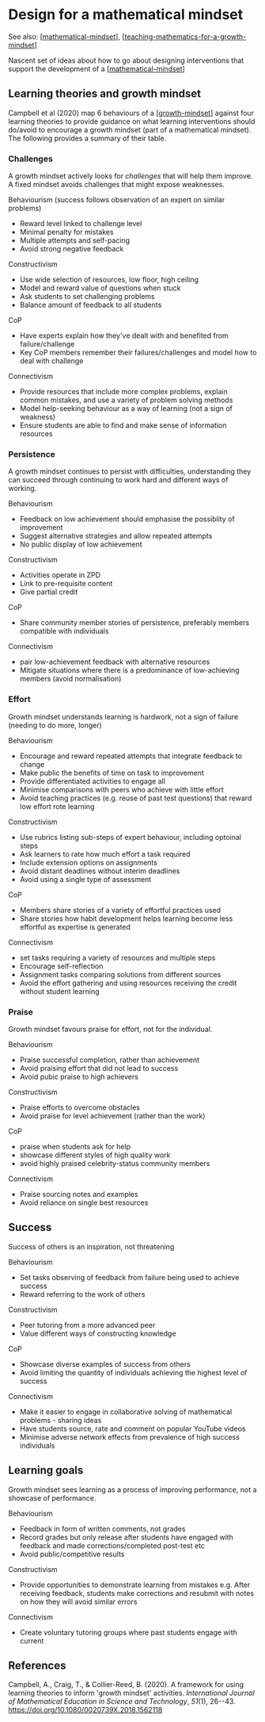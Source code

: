 # Design for a mathematical mindset

See also: [[mathematical-mindset]], [[teaching-mathematics-for-a-growth-mindset]]

Nascent set of ideas about how to go about designing interventions that support the development of a [[mathematical-mindset]]


## Learning theories and growth mindset

Campbell et al (2020) map 6 behaviours of a [[growth-mindset]] against four learning theories to provide guidance on what learning interventions should do/avoid to encourage a growth mindset (part of a mathematical mindset).  The following provides a summary of their table.

### Challenges

A growth mindset actively looks for _challenges_ that will help them improve. A fixed mindset avoids challenges that might expose weaknesses.

Behaviourism (success follows observation of an expert on similar problems)

- Reward level linked to challenge level
- Minimal penalty for mistakes
- Multiple attempts and self-pacing
- Avoid strong negative feedback

Constructivism
 
- Use wide selection of resources, low floor, high ceiling
- Model and reward value of questions when stuck
- Ask students to set challenging problems
- Balance amount of feedback to all students

CoP

- Have experts explain how they've dealt with and benefited from failure/challenge
- Key CoP members remember their failures/challenges and model how to deal with challenge

Connectivism

- Provide resources that include more complex problems, explain common mistakes, and use a variety of problem solving methods
- Model help-seeking behaviour as a way of learning (not a sign of weakness)
- Ensure students are able to find and make sense of information resources

### Persistence

A growth mindset continues to persist with difficulties, understanding they can succeed through continuing to work hard and different ways of working. 

Behaviourism

- Feedback on low achievement should emphasise the possiblity of improvement
- Suggest alternative strategies and allow repeated attempts
- No public display of low achievement

Constructivism

- Activities operate in ZPD
- Link to pre-requisite content
- Give partial credit

CoP 

- Share community member stories of persistence, preferably members compatible with individuals

Connectivism 

- pair low-achievement feedback with alternative resources
- Mitigate situations where there is a predominance of low-achieving members (avoid normalisation)

### Effort

Growth mindset understands learning is hardwork, not a sign of failure (needing to do more, longer)

Behaviourism

- Encourage and reward repeated attempts that integrate feedback to change
- Make public the benefits of time on task to improvement
- Provide differentiated activities to engage all
- Minimise comparisons with peers who achieve with little effort
- Avoid teaching practices (e.g. reuse of past test questions) that reward low effort rote learning

Constructivism

- Use rubrics listing sub-steps of expert behaviour, including optoinal steps
- Ask learners to rate how much effort a task required
- Include extension options on assignments
- Avoid distant deadlines without interim deadlines
- Avoid using a single type of assessment

CoP

- Members share stories of a variety of effortful practices used
- Share stories how habit development helps learning become less effortful as expertise is generated

Connectivism 

- set tasks requiring a variety of resources and multiple steps
- Encourage self-reflection
- Assignment tasks comparing solutions from different sources
- Avoid the effort gathering and using resources receiving the credit without student learning

### Praise

Growth mindset favours praise for effort, not for the individual.

Behaviourism

- Praise successful completion, rather than achievement
- Avoid praising effort that did not lead to success
- Avoid pubic praise to high achievers

Constructivism

- Praise efforts to overcome obstacles
- Avoid praise for level achievement (rather than the work)

CoP

- praise when students ask for help
- showcase different styles of high quality work
- avoid highly praised celebrity-status community members

Connectivism

- Praise sourcing notes and examples
- Avoid reliance on single best resources

## Success

Success of others is an inspiration, not threatening

Behaviourism

- Set tasks observing of feedback from failure being used to achieve success
- Reward referring to the work of others

Constructivism

- Peer tutoring from a more advanced peer
- Value different ways of constructing knowledge

CoP 

- Showcase diverse examples of success from others
- Avoid limiting the quantity of individuals achieving the highest level of success

Connectivism

- Make it easier to engage in collaborative solving of mathematical problems - sharing ideas
- Have students source, rate and comment on popular YouTube videos
- Minimise adverse network effects from prevalence of high success individuals

## Learning goals

Growth mindset sees learning as a process of improving performance, not a showcase of performance.

Behaviourism 

- Feedback in form of written comments, not grades
- Record grades but only release after students have engaged with feedback and made corrections/completed post-test etc
- Avoid public/competitive results

Constructivism

- Provide opportunities to demonstrate learning from mistakes e.g. After receiving feedback, students make corrections and resubmit with notes on how they will avoid similar errors

Connectivism

- Create voluntary tutoring groups where past students engage with current








## References

Campbell, A., Craig, T., & Collier-Reed, B. (2020). A framework for using learning theories to inform 'growth mindset' activities. *International Journal of Mathematical Education in Science and Technology*, *51*(1), 26--43. <https://doi.org/10.1080/0020739X.2018.1562118>

[//begin]: # "Autogenerated link references for markdown compatibility"
[mathematical-mindset]: mathematical-mindset "Mathematical Mindset"
[teaching-mathematics-for-a-growth-mindset]: teaching-mathematics-for-a-growth-mindset "Teaching mathematics for a growth mindset"
[growth-mindset]: growth-mindset "Growth Mindset"
[//end]: # "Autogenerated link references"